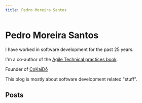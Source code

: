 ```yaml
---
title: Pedro Moreira Santos
---
```


# Pedro Moreira Santos

I have worked in software development for the past 25 years.

I'm a co-author of the [Agile Technical practices book](https://leanpub.com/agiletechnicalpracticesdistilled).

Founder of [CoKaiDō](https://twitter.com/cokaido_es)

This blog is mostly about software development related "stuff".

## Posts
